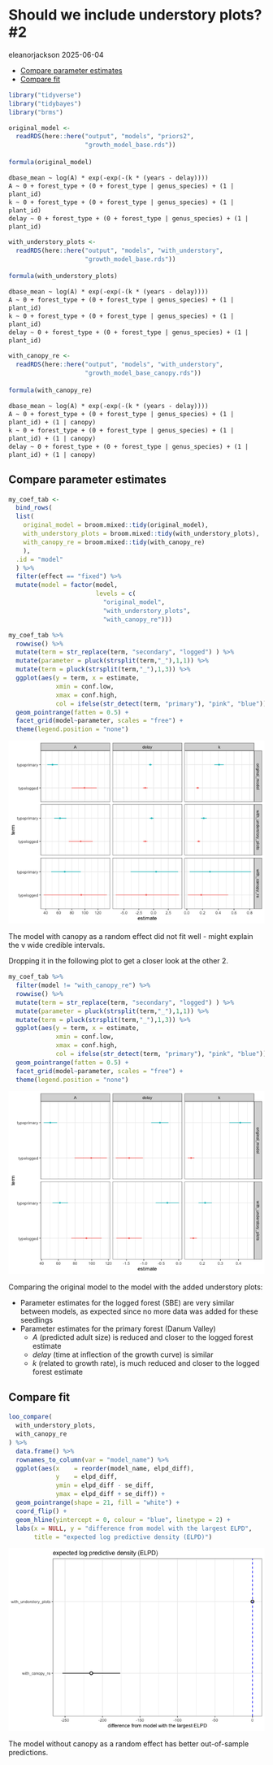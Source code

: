 # Should we include understory plots? \#2
eleanorjackson
2025-06-04

- [Compare parameter estimates](#compare-parameter-estimates)
- [Compare fit](#compare-fit)

``` r
library("tidyverse")
library("tidybayes")
library("brms")
```

``` r
original_model <-
  readRDS(here::here("output", "models", "priors2",
                     "growth_model_base.rds"))

formula(original_model)
```

    dbase_mean ~ log(A) * exp(-exp(-(k * (years - delay)))) 
    A ~ 0 + forest_type + (0 + forest_type | genus_species) + (1 | plant_id)
    k ~ 0 + forest_type + (0 + forest_type | genus_species) + (1 | plant_id)
    delay ~ 0 + forest_type + (0 + forest_type | genus_species) + (1 | plant_id)

``` r
with_understory_plots <-
  readRDS(here::here("output", "models", "with_understory",
                     "growth_model_base.rds"))

formula(with_understory_plots)
```

    dbase_mean ~ log(A) * exp(-exp(-(k * (years - delay)))) 
    A ~ 0 + forest_type + (0 + forest_type | genus_species) + (1 | plant_id)
    k ~ 0 + forest_type + (0 + forest_type | genus_species) + (1 | plant_id)
    delay ~ 0 + forest_type + (0 + forest_type | genus_species) + (1 | plant_id)

``` r
with_canopy_re <-
  readRDS(here::here("output", "models", "with_understory",
                     "growth_model_base_canopy.rds"))

formula(with_canopy_re)
```

    dbase_mean ~ log(A) * exp(-exp(-(k * (years - delay)))) 
    A ~ 0 + forest_type + (0 + forest_type | genus_species) + (1 | plant_id) + (1 | canopy)
    k ~ 0 + forest_type + (0 + forest_type | genus_species) + (1 | plant_id) + (1 | canopy)
    delay ~ 0 + forest_type + (0 + forest_type | genus_species) + (1 | plant_id) + (1 | canopy)

## Compare parameter estimates

``` r
my_coef_tab <-
  bind_rows(
  list(
    original_model = broom.mixed::tidy(original_model), 
    with_understory_plots = broom.mixed::tidy(with_understory_plots),
    with_canopy_re = broom.mixed::tidy(with_canopy_re)
    ),
  .id = "model"
  ) %>% 
  filter(effect == "fixed") %>% 
  mutate(model = factor(model,
                        levels = c(
                          "original_model",
                          "with_understory_plots",
                          "with_canopy_re")))
```

``` r
my_coef_tab %>% 
  rowwise() %>% 
  mutate(term = str_replace(term, "secondary", "logged") ) %>% 
  mutate(parameter = pluck(strsplit(term,"_"),1,1)) %>% 
  mutate(term = pluck(strsplit(term,"_"),1,3)) %>% 
  ggplot(aes(y = term, x = estimate,
             xmin = conf.low,
             xmax = conf.high,
             col = ifelse(str_detect(term, "primary"), "pink", "blue"))) +
  geom_pointrange(fatten = 0.5) +
  facet_grid(model~parameter, scales = "free") +
  theme(legend.position = "none")
```

![](figures/2025-06-04_understory-plots/unnamed-chunk-6-1.png)

The model with canopy as a random effect did not fit well - might
explain the v wide credible intervals.

Dropping it in the following plot to get a closer look at the other 2.

``` r
my_coef_tab %>% 
  filter(model != "with_canopy_re") %>% 
  rowwise() %>% 
  mutate(term = str_replace(term, "secondary", "logged") ) %>% 
  mutate(parameter = pluck(strsplit(term,"_"),1,1)) %>% 
  mutate(term = pluck(strsplit(term,"_"),1,3)) %>% 
  ggplot(aes(y = term, x = estimate,
             xmin = conf.low,
             xmax = conf.high,
             col = ifelse(str_detect(term, "primary"), "pink", "blue"))) +
  geom_pointrange(fatten = 0.5) +
  facet_grid(model~parameter, scales = "free") +
  theme(legend.position = "none")
```

![](figures/2025-06-04_understory-plots/unnamed-chunk-7-1.png)

Comparing the original model to the model with the added understory
plots:

- Parameter estimates for the logged forest (SBE) are very similar
  between models, as expected since no more data was added for these
  seedlings
- Parameter estimates for the primary forest (Danum Valley)
  - *A* (predicted adult size) is reduced and closer to the logged
    forest estimate
  - *delay* (time at inflection of the growth curve) is similar
  - *k* (related to growth rate), is much reduced and closer to the
    logged forest estimate

## Compare fit

``` r
loo_compare(
  with_understory_plots,
  with_canopy_re
) %>% 
  data.frame() %>% 
  rownames_to_column(var = "model_name") %>% 
  ggplot(aes(x    = reorder(model_name, elpd_diff), 
             y    = elpd_diff, 
             ymin = elpd_diff - se_diff, 
             ymax = elpd_diff + se_diff)) +
  geom_pointrange(shape = 21, fill = "white") +
  coord_flip() +
  geom_hline(yintercept = 0, colour = "blue", linetype = 2) +
  labs(x = NULL, y = "difference from model with the largest ELPD", 
       title = "expected log predictive density (ELPD)") 
```

![](figures/2025-06-04_understory-plots/unnamed-chunk-8-1.png)

The model without canopy as a random effect has better out-of-sample
predictions.
